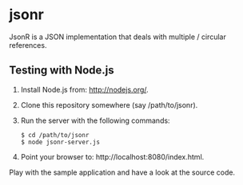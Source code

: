 jsonr
=====

JsonR is a JSON implementation that deals with multiple / circular references.

Testing with Node.js
--------------------

1. Install Node.js from: http://nodejs.org/.
2. Clone this repository somewhere (say /path/to/jsonr).
3. Run the server with the following commands:

   ````
   $ cd /path/to/jsonr
   $ node jsonr-server.js
   ````
4. Point your browser to: http://localhost:8080/index.html.

Play with the sample application and have a look at the source code.
